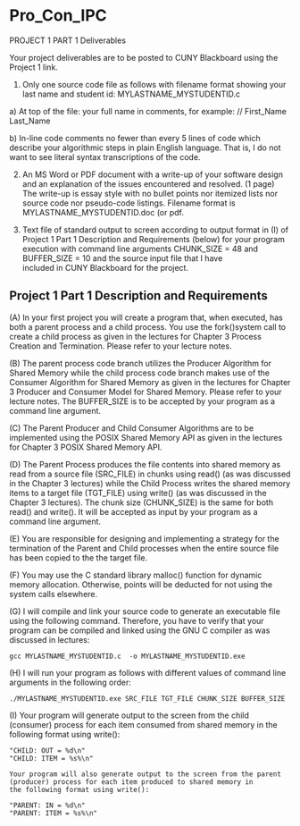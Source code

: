 # Pro_Con_IPC
PROJECT 1 PART 1 Deliverables

Your project deliverables are to be posted to CUNY Blackboard using the Project 1 link.

1) Only one source code file as follows with filename format showing your last name and student id: MYLASTNAME_MYSTUDENTID.c  

 a) At top of the file: your full name in comments, for example:  // First_Name Last_Name 

 b) In-line code comments no fewer than every 5 lines of code which describe your algorithmic steps in plain English language.
    That is, I do not want to see literal syntax transcriptions of the code.  

2) An MS Word or PDF document with a write-up of your software design and an explanation of the issues encountered and resolved. (1 page)
   The write-up is essay style with no bullet points nor itemized lists nor source code nor pseudo-code listings.
   Filename format is MYLASTNAME_MYSTUDENTID.doc (or pdf.

3) Text file of standard output to screen according to output format in (I) of Project 1 Part 1 Description and Requirements (below) 
   for your program execution with command line arguments CHUNK_SIZE = 48 and BUFFER_SIZE = 10 and the source input file that I have     
   included in CUNY Blackboard for the project.


Project 1 Part 1 Description and Requirements  
--------------------------------------------

(A) In your first project you will create a program that, when executed, has both a parent process and a child process. You use the fork()system call to create a child process as given in the lectures for Chapter 3 Process Creation and Termination. Please refer to your lecture notes.

(B) The parent process code branch utilizes the Producer Algorithm for Shared Memory while the child process code branch makes use of
the Consumer Algorithm for Shared Memory as given in the lectures for Chapter 3 Producer and Consumer Model for Shared Memory. 
Please refer to your lecture notes. The BUFFER_SIZE is to be accepted by your program as a command line argument.

(C) The Parent Producer and Child Consumer Algorithms are to be implemented using the POSIX Shared Memory API as given in the lectures 
for Chapter 3 POSIX Shared Memory API. 

(D) The Parent Process produces the file contents into shared memory as read from a source file (SRC_FILE) in chunks using read() (as was discussed in the Chapter 3 lectures) while the Child Process writes the shared memory items to a target file (TGT_FILE) using write() (as was discussed in the Chapter 3 lectures). The chunk size (CHUNK_SIZE) is the same for both read() and write(). It will be accepted as input by your program as a command line argument. 

(E) You are responsible for designing and implementing a strategy for the termination of the Parent and Child processes when the entire source file has been copied to the the target file.

(F) You may use the C standard library malloc() function for dynamic memory allocation. Otherwise, points will be deducted for not using
the system calls elsewhere.

(G) I will compile and link your source code to generate an executable file using the following command. Therefore, you have to verify that your program can be compiled and linked using the GNU C compiler as was discussed in lectures:
 
	gcc MYLASTNAME_MYSTUDENTID.c  -o MYLASTNAME_MYSTUDENTID.exe

(H) I will run your program as follows with different values of command line arguments in the following order:

	./MYLASTNAME_MYSTUDENTID.exe SRC_FILE TGT_FILE CHUNK_SIZE BUFFER_SIZE 

(I) Your program will generate output to the screen from the child (consumer) process for each item consumed from shared memory in the  
    following format using write():

	"CHILD: OUT = %d\n"
	"CHILD: ITEM = %s%\n"

    Your program will also generate output to the screen from the parent (producer) process for each item produced to shared memory in 
    the following format using write():
	
	"PARENT: IN = %d\n"
	"PARENT: ITEM = %s%\n"

